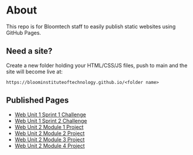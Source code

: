 # About

This repo is for Bloomtech staff to easily publish static websites using GitHub Pages.

## Need a site?

Create a new folder holding your HTML/CSS/JS files, push to main and the site will become live at:

```https://bloominstituteoftechnology.github.io/<folder name>```

## Published Pages

- [Web Unit 1 Sprint 1 Challenge](https://bloominstituteoftechnology.github.io/W_U1_S1_sprint_challenge/)
- [Web Unit 1 Sprint 2 Challenge](https://bloominstituteoftechnology.github.io/W_U1_S2_sprint_challenge/)
- [Web Unit 2 Module 1 Project](https://bloominstituteoftechnology.github.io/W_U2_S5M1_module_project/)
- [Web Unit 2 Module 2 Project](https://bloominstituteoftechnology.github.io/W_U2_S5M2_module_project/)
- [Web Unit 2 Module 3 Project](https://bloominstituteoftechnology.github.io/W_U2_S5M3_module_project/)
- [Web Unit 2 Module 4 Project](https://bloominstituteoftechnology.github.io/W_U2_S5M4_module_project/)
